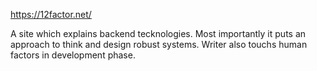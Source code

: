 https://12factor.net/

A site which explains backend tecknologies. Most importantly it puts an approach to think and design robust systems. Writer also touchs human factors in development phase.
